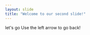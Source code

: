 ```yaml
---
layout: slide
title: "Welcome to our second slide!"
---
```

let's go
Use the left arrow to go back!
